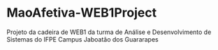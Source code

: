 # MaoAfetiva-WEB1Project
 Projeto da cadeira de WEB1 da turma de Análise e Desenvolvimento de Sistemas do IFPE Campus Jaboatão dos Guararapes
